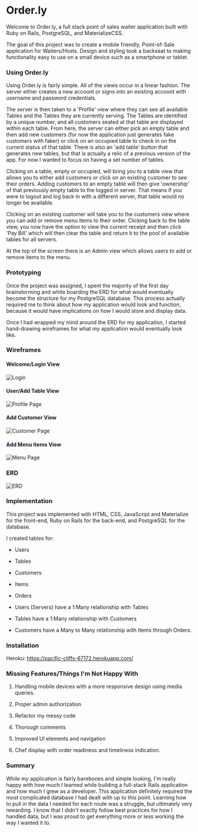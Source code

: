 # Order.ly

Welcome to Order.ly, a full stack point of sales waiter application built with Ruby on Rails, PostgreSQL, and MaterializeCSS.

The goal of this project was to create a mobile friendly, Point-of-Sale application for Waiters/Hosts. Design and styling took a backseat to making functionality easy to use on a small device such as a smartphone or tablet.


### Using Order.ly

Using Order.ly is fairly simple. All of the views occur in a linear fashion. The server either creates a new account or signs into an existing account with username and password credentials.

The server is then taken to a 'Profile' view where they can see all available Tables and the Tables they are currently serving. The Tables are identified by a unique number, and all customers seated at that table are displayed within each table. From here, the server can either pick an empty table and then add new customers (for now the application just generates fake customers with faker) or click on an occupied table to check in on the current status of that table. There is also an 'add table' button that generates new tables, but that is actually a relic of a previous version of the app. For now I wanted to focus on having a set number of tables.

Clicking on a table, empty or occupied, will bring you to a table view that allows you to either add customers or click on an existing customer to see their orders. Adding customers to an empty table will then give 'ownership' of that previously empty table to the logged in server. That means if you were to logout and log back in with a different server, that table would no longer be available.

Clicking on an existing customer will take you to the customers view where you can add or remove menu items to their order. Clicking back to the table view, you now have the option to view the current receipt and then click 'Pay Bill' which will then clear the table and return it to the pool of available tables for all servers.

At the top of the screen there is an Admin view which allows users to add or remove items to the menu.


### Prototyping

Once the project was assigned, I spent the majority of the first day brainstorming and white boarding the ERD for what would eventually become the structure for my PostgreSQL database. This process actually required me to think about how my application would look and function, because it would have implications on how I would store and display data.

Once I had wrapped my mind around the ERD for my application, I started hand-drawing wireframes for what my application would eventually look like.


### Wireframes

#### Welcome/Login View
![Login](http://i.imgur.com/auZztyyl.jpg "Login")

#### User/Add Table View
![Profile Page](http://i.imgur.com/Dt6Gqtrl.jpg?1 "Profile")

#### Add Customer View
![Customer Page](http://i.imgur.com/h3fWJWcl.jpg?1 "Customers")

#### Add Menu Items View
![Menu Page](http://i.imgur.com/qmqi84pl.jpg?1 "Menu")


### ERD

![ERD](http://i.imgur.com/8NtyBsCl.png "ERD")


### Implementation

This project was implemented with HTML, CSS, JavaScript and Materialize for the front-end, Ruby on Rails for the back-end, and PostgreSQL for the database.

I created tables for:
* Users
* Tables
* Customers
* Items
* Orders


* Users (Servers) have a 1:Many relationship with Tables
* Tables have a 1:Many relationship with Customers
* Customers have a Many to Many relationship with Items through Orders.



### Installation

Heroku:  https://pacific-cliffs-67172.herokuapp.com/


### Missing Features/Things I'm Not Happy With

1. Handling mobile devices with a more responsive design using media queries.

2. Proper admin authorization

3. Refactor my messy code

4. Thorough comments

5. Improved UI elements and navigation

6. Chef display with order readiness and timeliness indication.


### Summary

While my application is fairly barebones and simple looking, I'm really happy with how much I learned while building a full-stack Rails application and how much I grew as a developer. This application definitely required the most complicated database I had dealt with up to this point. Learning how to pull in the data I needed for each route was a struggle, but ultimately very rewarding. I know that I didn't exactly follow best practices for how I handled data, but I was proud to get everything more or less working the way I wanted it to.
